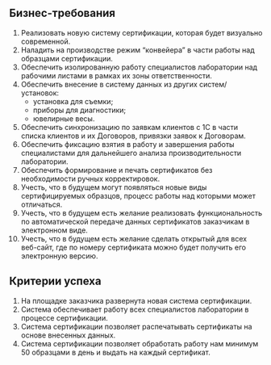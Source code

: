 ## Бизнес-требования

1. Реализовать новую систему сертификации, которая будет визуально современной. 
2. Наладить на производстве режим “конвейера” в части работы над образцами сертификации.
3. Обеспечить изолированную работу специалистов лаборатории над рабочими листами в рамках их зоны ответственности. 
4. Обеспечить внесение в систему данных из других систем/установок:
    - установка для съемки;
    - приборы для диагностики;
    - ювелирные весы.
5. Обеспечить синхронизацию по заявкам клиентов с 1С в части списка клиентов и их Договоров, привязки заявок к Договорам.
6. Обеспечить фиксацию взятия в работу и завершения работы специалистами для дальнейшего анализа производительности лаборатории. 
7. Обеспечить формирование и печать сертификатов без необходимости ручных корректировок.
8. Учесть, что в будущем могут появляться новые виды сертифицируемых образцов, процесс работы над которыми может отличаться.
9. Учесть, что в будущем есть желание реализовать функциональность по автоматической передаче данных сертификатов заказчикам в электронном виде.
10. Учесть, что в будущем есть желание сделать открытый для всех веб-сайт, где по номеру сертификата можно будет получить его электронную версию.

## Критерии успеха

1. На площадке заказчика развернута новая система сертификации.
2. Система обеспечивает работу всех специалистов лаборатории в процессе сертификации.
3. Система сертификации позволяет распечатывать сертификаты на основе внесенных данных.
4. Система сертификации позволяет обработать работу нам минимум 50 образцами в день и выдать на каждый сертификат.
